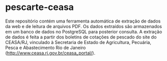 # pescarte-ceasa
Este repositório contém uma ferramenta automática de extração de dados da web e de leitura de arquivos PDF. Os dados extraídos são armazenados em um banco de dados no PostgreSQL para posterior consulta. A extração de dados é feita a partir dos boletins de cotações de pescado do site do CEASA/RJ, vinculado à Secretaria de Estado de Agricultura, Pecuária, Pesca e Abastecimento Rio de Janeiro (http://www.ceasa.rj.gov.br/ceasa_portal/).

